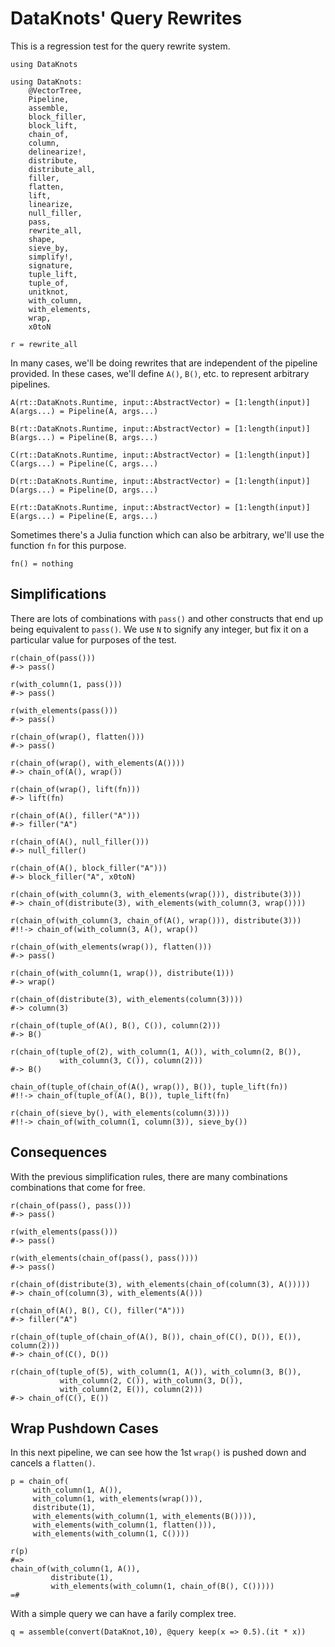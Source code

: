 # DataKnots' Query Rewrites

This is a regression test for the query rewrite system.

    using DataKnots

    using DataKnots:
        @VectorTree,
        Pipeline,
        assemble,
        block_filler,
        block_lift,
        chain_of,
        column,
        delinearize!,
        distribute,
        distribute_all,
        filler,
        flatten,
        lift,
        linearize,
        null_filler,
        pass,
        rewrite_all,
        shape,
        sieve_by,
        simplify!,
        signature,
        tuple_lift,
        tuple_of,
        unitknot,
        with_column,
        with_elements,
        wrap,
        x0toN

    r = rewrite_all

In many cases, we'll be doing rewrites that are independent of the
pipeline provided. In these cases, we'll define `A()`, `B()`, etc.  to
represent arbitrary pipelines.

    A(rt::DataKnots.Runtime, input::AbstractVector) = [1:length(input)]
    A(args...) = Pipeline(A, args...)

    B(rt::DataKnots.Runtime, input::AbstractVector) = [1:length(input)]
    B(args...) = Pipeline(B, args...)

    C(rt::DataKnots.Runtime, input::AbstractVector) = [1:length(input)]
    C(args...) = Pipeline(C, args...)

    D(rt::DataKnots.Runtime, input::AbstractVector) = [1:length(input)]
    D(args...) = Pipeline(D, args...)

    E(rt::DataKnots.Runtime, input::AbstractVector) = [1:length(input)]
    E(args...) = Pipeline(E, args...)

Sometimes there's a Julia function which can also be arbitrary, we'll
use the function `fn` for this purpose.

    fn() = nothing

## Simplifications

There are lots of combinations with `pass()` and other constructs that
end up being equivalent to `pass()`. We use `N` to signify any integer,
but fix it on a particular value for purposes of the test.

    r(chain_of(pass()))
    #-> pass()

    r(with_column(1, pass()))
    #-> pass()

    r(with_elements(pass()))
    #-> pass()

    r(chain_of(wrap(), flatten()))
    #-> pass()

    r(chain_of(wrap(), with_elements(A())))
    #-> chain_of(A(), wrap())

    r(chain_of(wrap(), lift(fn)))
    #-> lift(fn)

    r(chain_of(A(), filler("A")))
    #-> filler("A")

    r(chain_of(A(), null_filler()))
    #-> null_filler()

    r(chain_of(A(), block_filler("A")))
    #-> block_filler("A", x0toN)

    r(chain_of(with_column(3, with_elements(wrap())), distribute(3)))
    #-> chain_of(distribute(3), with_elements(with_column(3, wrap())))

    r(chain_of(with_column(3, chain_of(A(), wrap())), distribute(3)))
    #!!-> chain_of(with_column(3, A(), wrap())

    r(chain_of(with_elements(wrap()), flatten()))
    #-> pass()

    r(chain_of(with_column(1, wrap()), distribute(1)))
    #-> wrap()

    r(chain_of(distribute(3), with_elements(column(3))))
    #-> column(3)

    r(chain_of(tuple_of(A(), B(), C()), column(2)))
    #-> B()

    r(chain_of(tuple_of(2), with_column(1, A()), with_column(2, B()),
               with_column(3, C()), column(2)))
    #-> B()

    chain_of(tuple_of(chain_of(A(), wrap()), B()), tuple_lift(fn))
    #!!-> chain_of(tuple_of(A(), B()), tuple_lift(fn)

    r(chain_of(sieve_by(), with_elements(column(3))))
    #!!-> chain_of(with_column(1, column(3)), sieve_by())

## Consequences

With the previous simplification rules, there are many combinations
combinations that come for free.

    r(chain_of(pass(), pass()))
    #-> pass()

    r(with_elements(pass()))
    #-> pass()

    r(with_elements(chain_of(pass(), pass())))
    #-> pass()

    r(chain_of(distribute(3), with_elements(chain_of(column(3), A()))))
    #-> chain_of(column(3), with_elements(A()))

    r(chain_of(A(), B(), C(), filler("A")))
    #-> filler("A")

    r(chain_of(tuple_of(chain_of(A(), B()), chain_of(C(), D()), E()), column(2)))
    #-> chain_of(C(), D())

    r(chain_of(tuple_of(5), with_column(1, A()), with_column(3, B()),
               with_column(2, C()), with_column(3, D()),
               with_column(2, E()), column(2)))
    #-> chain_of(C(), E())

## Wrap Pushdown Cases

In this next pipeline, we can see how the 1st `wrap()` is pushed down
and cancels a `flatten()`.

    p = chain_of(
         with_column(1, A()),
         with_column(1, with_elements(wrap())),
         distribute(1),
         with_elements(with_column(1, with_elements(B()))),
         with_elements(with_column(1, flatten())),
         with_elements(with_column(1, C())))

    r(p)
    #=>
    chain_of(with_column(1, A()),
             distribute(1),
             with_elements(with_column(1, chain_of(B(), C()))))
    =#

With a simple query we can have a farily complex tree.

    q = assemble(convert(DataKnot,10), @query keep(x => 0.5).(it * x))


